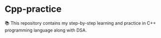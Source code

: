 # Cpp-practice

📚 This repository contains my step-by-step learning and practice in C++ programming language along with DSA.
